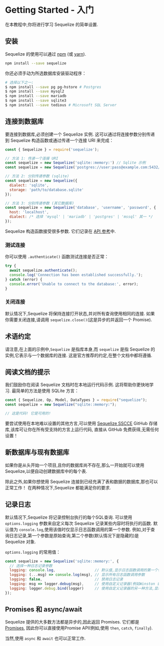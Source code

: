 # Getting Started - 入门

在本教程中,你将进行学习 Sequelize 的简单设置.

## 安装

Sequelize 的使用可以通过 [npm](https://www.npmjs.com/package/sequelize) (或 [yarn](https://yarnpkg.com/package/sequelize)).

```sh
npm install --save sequelize
```

你还必须手动为所选数据库安装驱动程序：

```sh
# 选择以下之一:
$ npm install --save pg pg-hstore # Postgres
$ npm install --save mysql2
$ npm install --save mariadb
$ npm install --save sqlite3
$ npm install --save tedious # Microsoft SQL Server
```

## 连接到数据库

要连接到数据库,必须创建一个 Sequelize 实例. 这可以通过将连接参数分别传递到 Sequelize 构造函数或通过传递一个连接 URI 来完成：

```js
const { Sequelize } = require('sequelize');

// 方法 1: 传递一个连接 URI
const sequelize = new Sequelize('sqlite::memory:') // Sqlite 示例
const sequelize = new Sequelize('postgres://user:pass@example.com:5432/dbname') // Postgres 示例

// 方法 2: 分别传递参数 (sqlite)
const sequelize = new Sequelize({
  dialect: 'sqlite',
  storage: 'path/to/database.sqlite'
});

// 方法 3: 分别传递参数 (其它数据库)
const sequelize = new Sequelize('database', 'username', 'password', {
  host: 'localhost',
  dialect: /* 选择 'mysql' | 'mariadb' | 'postgres' | 'mssql' 其一 */
});
```

Sequelize 构造函数接受很多参数. 它们记录在 [API 参考](https://sequelize.org/master/class/lib/sequelize.js~Sequelize.html#instance-constructor-constructor)中.

### 测试连接

你可以使用 `.authenticate()` 函数测试连接是否正常：

```js
try {
  await sequelize.authenticate();
  console.log('Connection has been established successfully.');
} catch (error) {
  console.error('Unable to connect to the database:', error);
}
```

### 关闭连接

默认情况下,Sequelize 将保持连接打开状态,并对所有查询使用相同的连接. 如果你需要关闭连接,请调用 `sequelize.close()`(这是异步的并返回一个 Promise).

## 术语约定

请注意,在上面的示例中,`Sequelize` 是指库本身,而 `sequelize` 是指 Sequelize 的实例,它表示与一个数据库的连接. 这是官方推荐的约定,在整个文档中都将遵循.

## 阅读文档的提示

我们鼓励你在阅读 Sequelize 文档时在本地运行代码示例. 这将帮助你更快地学习. 最简单的方法是使用 SQLite 方言：

```js
const { Sequelize, Op, Model, DataTypes } = require("sequelize");
const sequelize = new Sequelize("sqlite::memory:");

// 这是代码! 它是可用的!
```

要尝试使用在本地难以设置的其他方言,可以使用 [Sequelize SSCCE](https://github.com/papb/sequelize-sscce) GitHub 存储库,该库可让你在所有受支持的方言上运行代码, 直接从 GitHub 免费获得,无需任何设置！

## 新数据库与现有数据库

如果你是从头开始一个项目,且你的数据库尚不存在,那么一开始就可以使用 Sequelize,以便自动创建数据库中的每个表.

除此之外,如果你想使用 Sequelize 连接到已经充满了表和数据的数据库,那也可以正常工作！ 在两种情况下,Sequelize 都能满足你的要求.

## 记录日志

默认情况下,Sequelize 将记录控制台执行的每个SQL查询. 可以使用 `options.logging` 参数来自定义每次 Sequelize 记录某些内容时将执行的函数. 默认值为 `console.log`,使用该值时仅显示日志函数调用的第一个参数. 例如,对于查询日志记录,第一个参数是原始查询,第二个参数(默认情况下是隐藏的)是 Sequelize 对象.

`options.logging` 的常用值：

```js
const sequelize = new Sequelize('sqlite::memory:', {
  // 选择一种日志记录参数
  logging: console.log,                  // 默认值,显示日志函数调用的第一个参数
  logging: (...msg) => console.log(msg), // 显示所有日志函数调用参数
  logging: false,                        // 禁用日志记录
  logging: msg => logger.debug(msg),     // 使用自定义记录器(例如Winston 或 Bunyan),显示第一个参数
  logging: logger.debug.bind(logger)     // 使用自定义记录器的另一种方法,显示所有消息
});
```

## Promises 和 async/await

Sequelize 提供的大多数方法都是异步的,因此返回 Promises. 它们都是 [Promises](https://developer.mozilla.org/en-US/docs/Web/JavaScript/Reference/Global_Objects/Promise), 因此你可以直接使用Promise API(例如,使用 `then`, `catch`, `finally`). 

当然,使用 `async` 和 `await` 也可以正常工作.